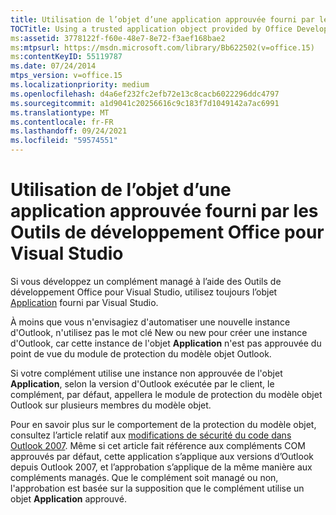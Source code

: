 ```yaml
---
title: Utilisation de l’objet d’une application approuvée fourni par les Outils de développement Office pour Visual Studio
TOCTitle: Using a trusted application object provided by Office Developer Tools for Visual Studio
ms:assetid: 3778122f-f60e-48e7-8e72-f3aef168bae2
ms:mtpsurl: https://msdn.microsoft.com/library/Bb622502(v=office.15)
ms:contentKeyID: 55119787
ms.date: 07/24/2014
mtps_version: v=office.15
ms.localizationpriority: medium
ms.openlocfilehash: d4a6ef232fc2efb72e13c8cacb6022296ddc4797
ms.sourcegitcommit: a1d9041c20256616c9c183f7d1049142a7ac6991
ms.translationtype: MT
ms.contentlocale: fr-FR
ms.lasthandoff: 09/24/2021
ms.locfileid: "59574551"
---
```

# <a name="using-a-trusted-application-object-provided-by-office-developer-tools-for-visual-studio"></a>Utilisation de l’objet d’une application approuvée fourni par les Outils de développement Office pour Visual Studio

Si vous développez un complément managé à l’aide des Outils de développement Office pour Visual Studio, utilisez toujours l’objet [Application](https://msdn.microsoft.com/library/bb646615\(v=office.15\)) fourni par Visual Studio. 

À moins que vous n'envisagiez d'automatiser une nouvelle instance d'Outlook, n'utilisez pas le mot clé New ou new pour créer une instance d'Outlook, car cette instance de l'objet **Application** n'est pas approuvée du point de vue du module de protection du modèle objet Outlook. 

Si votre complément utilise une instance non approuvée de l'objet **Application**, selon la version d'Outlook exécutée par le client, le complément, par défaut, appellera le module de protection du modèle objet Outlook sur plusieurs membres du modèle objet. 

Pour en savoir plus sur le comportement de la protection du modèle objet, consultez l’article relatif aux [modifications de sécurité du code dans Outlook 2007](https://msdn.microsoft.com/library/bb226709\(v=office.15\)). Même si cet article fait référence aux compléments COM approuvés par défaut, cette application s’applique aux versions d’Outlook depuis Outlook 2007, et l’approbation s’applique de la même manière aux compléments managés. Que le complément soit managé ou non, l'approbation est basée sur la supposition que le complément utilise un objet **Application** approuvé.

